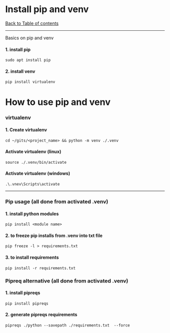 # Install pip and venv

[Back to Table of contents](0_index.md)
___

Basics on pip and venv

#### 1. install pip
```
sudo apt install pip
```

#### 2. install venv
```
pip install virtualenv
```

# How to use pip and venv

### virtualenv

#### 1. Create virtualenv
```
cd ~/gits/<project_name> && python -m venv ./.venv
```
#### Activate virtualenv (linux)
```
source ./.venv/bin/activate 
```
#### Activate virtualenv (windows)
```
.\.vnev\Scripts\activate
```
___
### Pip usage (all done from activated .venv)

#### 1. install python modules
```
pip install <module name>
```

#### 2. to freeze pip installs from .venv into txt file
```
pip freeze -l > requirements.txt 
```

#### 3. to install requirements
```
pip install -r requirements.txt
```

### Pipreq alternative (all done from activated .venv)

#### 1. install pipreqs
```
pip install pipreqs
```
#### 2. generate pipreqs requirements
```
pipreqs ./python --savepath ./requirements.txt  --force
```